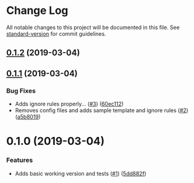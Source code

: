 # Change Log

All notable changes to this project will be documented in this file. See [standard-version](https://github.com/conventional-changelog/standard-version) for commit guidelines.

<a name="0.1.2"></a>
## [0.1.2](https://github.com/techcoop/boilerplate-mongoose-api/compare/v0.1.1...v0.1.2) (2019-03-04)



<a name="0.1.1"></a>
## [0.1.1](https://github.com/techcoop/boilerplate-mongoose-api/compare/v0.1.0...v0.1.1) (2019-03-04)


### Bug Fixes

* Adds ignore rules properly... ([#3](https://github.com/techcoop/boilerplate-mongoose-api/issues/3)) ([60ec112](https://github.com/techcoop/boilerplate-mongoose-api/commit/60ec112))
* Removes config files and adds sample template and ignore rules ([#2](https://github.com/techcoop/boilerplate-mongoose-api/issues/2)) ([a5b8019](https://github.com/techcoop/boilerplate-mongoose-api/commit/a5b8019))



<a name="0.1.0"></a>
# 0.1.0 (2019-03-04)


### Features

* Adds basic working version and tests ([#1](https://github.com/techcoop/boilerplate-mongoose-api/issues/1)) ([5dd882f](https://github.com/techcoop/boilerplate-mongoose-api/commit/5dd882f))
